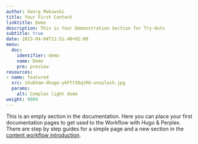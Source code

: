 ```yaml
---
author: Georg Makowski
title: Your First Content
linktitle: Demo
description: This is Your Demonstration Section for Try-Outs
subtitle: true
date: 2023-04-04T11:51:40+02:00 
menu:
  doc:
    identifier: demo 
    name: Demo
    pre: preview
resources:
- name: featured
  src: shubham-dhage-ykFTt5Dq1RU-unsplash.jpg
  params: 
    alt: Complex light dome
weight: 9999
---
```


This is an empty section in the documentation. Here you can place your first documentation pages to get used to the Workflow with Hugo & Perplex. There are step by step guides for a simple page and a new section in the [content workflow introduction](/doc/intro/workflow/content). 
